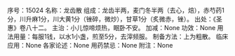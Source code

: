 序号：15024
名称：龙齿散
组成：龙齿半两，麦门冬半两（去心，焙），赤芍药1分，川升麻1分，川大黄1分（锉碎，微炒），甘草1分（炙微赤，锉）。
出处：《圣惠》卷八十二。
主治：小儿惊啼烦热，眠卧不安。
加减：None
功效：None
用法用量：每服1钱，以水1小盏，煎至5分，去滓频服。
制备方法：上为粗散。
临床应用：None
各家论述：None
用药禁忌：None
附注：None

